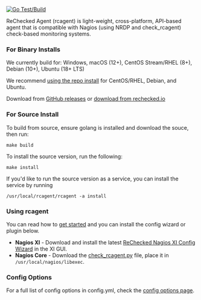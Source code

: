 [![Go Test/Build](https://github.com/rechecked/rcagent/actions/workflows/go.yml/badge.svg)](https://github.com/rechecked/rcagent/actions/workflows/go.yml)

ReChecked Agent (rcagent) is light-weight, cross-platform, API-based agent that is compatible with Nagios (using NRDP and check_rcagent) check-based monitoring systems.

### For Binary Installs

We currently build for: Windows, macOS (12+), CentOS Stream/RHEL (8+), Debian (10+), Ubuntu (18+ LTS)

We recommend [using the repo install](https://repo.rechecked.io/) for CentOS/RHEL, Debian, and Ubuntu.

Download from [GitHub releases](https://github.com/rechecked/rcagent/releases) or [download from rechecked.io](https://rechecked.io/download)

### For Source Install

To build from source, ensure golang is installed and download the souce, then run:

```
make build
```

To install the source version, run the following:

```
make install
```

If you'd like to run the source version as a service, you can install the service by running

```
/usr/local/rcagent/rcagent -a install
```

### Using rcagent

You can read how to [get started](https://rechecked.io/quick-start-guide/) and you can install the config wizard or plugin below.

- **Nagios XI** - Download and install the latest [ReChecked Nagios XI Config Wizard](https://rechecked.io/download) in the XI GUI.
- **Nagios Core** - Download the [check_rcagent.py](https://rechecked.io/download) file, place it in `/usr/local/nagios/libexec`.

### Config Options

For a full list of config options in config.yml, check the [config options page](https://rechecked.io/config-options/).
